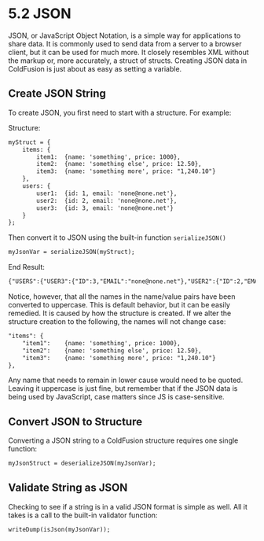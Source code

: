 # 5.2 JSON

JSON, or JavaScript Object Notation, is a simple way for applications to
share data. It is commonly used to send data from a server to a browser
client, but it can be used for much more. It closely resembles XML
without the markup or, more accurately, a struct of structs. Creating
JSON data in ColdFusion is just about as easy as setting a variable.

## Create JSON String

To create JSON, you first need to start with a structure. For example:

Structure:

```cfml
myStruct = {
    items: {
        item1:  {name: 'something', price: 1000},
        item2:  {name: 'something else', price: 12.50},
        item3:  {name: 'something more', price: "1,240.10"}
    },
    users: {
        user1:  {id: 1, email: 'none@none.net'},
        user2:  {id: 2, email: 'none@none.net'},
        user3:  {id: 3, email: 'none@none.net'}
    }
};
```

Then convert it to JSON using the built-in function ``serializeJSON()``

```cfml
myJsonVar = serializeJSON(myStruct);
```

End Result:

```cfml
{"USERS":{"USER3":{"ID":3,"EMAIL":"none@none.net"},"USER2":{"ID":2,"EMAIL":"none@none.net"},"USER1":{"ID":1,"EMAIL":"none@none.net"}},"ITEMS":{"ITEM2":{"PRICE":12.50,"NAME":"something else"},"ITEM3":{"PRICE":"1,240.10","NAME":"something more"},"ITEM1":{"PRICE":1000,"NAME":"something"}}}
```

Notice, however, that all the names in the name/value pairs have been
converted to uppercase. This is default behavior, but it can be easily
remedied. It is caused by how the structure is created. If we alter the
structure creation to the following, the names will not change case:

```cfml
"items": {
    "item1":    {name: 'something', price: 1000},
    "item2":    {name: 'something else', price: 12.50},
    "item3":    {name: 'something more', price: "1,240.10"}
},
```

Any name that needs to remain in lower cause would need to be quoted.
Leaving it uppercase is just fine, but remember that if the JSON data is
being used by JavaScript, case matters since JS is case-sensitive.


## Convert JSON to Structure

Converting a JSON string to a ColdFusion structure requires one single
function:

```cfml
myJsonStruct = deserializeJSON(myJsonVar);
```

## Validate String as JSON

Checking to see if a string is in a valid JSON format is simple as well.
All it takes is a call to the built-in validator function:

```cfml
writeDump(isJson(myJsonVar));
```

